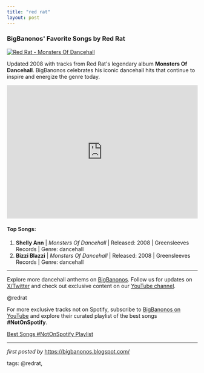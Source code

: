 ```yaml
---
title: "red rat"
layout: post
---
```

<h3>BigBanonos' Favorite Songs by Red Rat</h3> <!-- Featured Image -->
<div > <a href="https://cdns-images.dzcdn.net/images/cover/054c881b4d9df75554d346e2f6bec269/0x1900-000000-80-0-0.jpg" target="_blank"> <img src="https://cdns-images.dzcdn.net/images/cover/054c881b4d9df75554d346e2f6bec269/0x1900-000000-80-0-0.jpg" alt="Red Rat - Monsters Of Dancehall"> </a>
</div> <!-- Introductory Text -->
<p>Updated 2008 with tracks from Red Rat's legendary album <strong>Monsters Of Dancehall</strong>. BigBanonos celebrates his iconic dancehall hits that continue to inspire and energize the genre today.</p> <!-- Spotify Playlist Embed -->
<div > <iframe src="https://open.spotify.com/embed/playlist/1er7imESZTAoLRJwe2OsUQ?utm_source=generator" width="100%" height="352" frameBorder="0" allowfullscreen="" allow="autoplay; clipboard-write; encrypted-media; fullscreen; picture-in-picture" loading="lazy"></iframe>
</div> <!-- Song List -->
<h4>Top Songs:</h4>
<ol> <li><strong>Shelly Ann</strong> | <em>Monsters Of Dancehall</em> | Released: 2008 | Greensleeves Records | Genre: dancehall</li> <li><strong>Bizzi Blazzi</strong> | <em>Monsters Of Dancehall</em> | Released: 2008 | Greensleeves Records | Genre: dancehall</li>
</ol> <!-- Footer Links -->
<hr />
<p>Explore more dancehall anthems on <a href="https://bigbanonos.blogspot.com/" target="_blank">BigBanonos</a>. Follow us for updates on <a href="https://x.com/bigbanonos" target="_blank">X/Twitter</a> and check out exclusive content on our <a href="https://www.youtube.com/@BigBanonos" target="_blank">YouTube channel</a>.</p> <!-- Tags -->
<p>@redrat</p>


<!--Subscribe and Playlist Links-->
<div>
    <p>For more exclusive tracks not on Spotify, subscribe to <a href="https://www.youtube.com/@BigBanonos" target="_blank">BigBanonos on YouTube</a> and explore their curated playlist of the best songs <strong>#NotOnSpotify</strong>.</p>
    <p><a href="https://www.youtube.com/playlist?list=PLtuNtuTatqI0kFahUCbtbfenC_ET5O_tr" target="_blank">Best Songs #NotOnSpotify Playlist<br /></a></p></div>

<hr />

<p><em>first posted by</em> <a href="https://bigbanonos.blogspot.com/" rel="noopener" target="_new">https://bigbanonos.blogspot.com/</a></p>

<p>tags: @redrat,</p>
